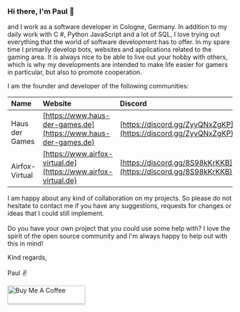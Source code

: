 ### Hi there, I'm Paul 👋

and I work as a software developer in Cologne, Germany. In addition to my daily work with C #, Python JavaScript and a lot of SQL, I love trying out everything that the world of software development has to offer. In my spare time I primarily develop bots, websites and applications related to the gaming area. It is always nice to be able to live out your hobby with others, which is why my developments are intended to make life easier for gamers in particular, but also to promote cooperation. 

I am the founder and developer of the following communities: 

| Name               | Website                                                        | Discord                                                        |
| :----------------- |:-------------------------------------------------------------- | :------------------------------------------------------------- |
| <img height="15" src="https://www.haus-der-games.de/static/images/controller.png"> Haus der Games | [https://www.haus-der-games.de](https://www.haus-der-games.de)                  | [https://discord.gg/ZyyQNxZgKP](https://discord.gg/ZyyQNxZgKP) |
| <img height="15" src="https://avatars.githubusercontent.com/u/72444340?s=200&v=4"> Airfox-Virtual     | [https://www.airfox-virtual.de](https://www.airfox-virtual.de) | [https://discord.gg/8S98kKrKKB](https://discord.gg/8S98kKrKKB) |

I am happy about any kind of collaboration on my projects. So please do not hesitate to contact me if you have any suggestions, requests for changes or ideas that I could still implement. 
<br><br>
Do you have your own project that you could use some help with? I love the spirit of the open source community and I'm always happy to help out with this in mind! 

Kind regards,
<br><br>
Paul ✌️

<a href="https://www.buymeacoffee.com/hdz_galahad" target="_blank"><img src="https://www.buymeacoffee.com/assets/img/custom_images/orange_img.png" alt="Buy Me A Coffee" style="height: 41px !important;width: 174px !important;box-shadow: 0px 3px 2px 0px rgba(190, 190, 190, 0.5) !important;-webkit-box-shadow: 0px 3px 2px 0px rgba(190, 190, 190, 0.5) !important;" ></a>
